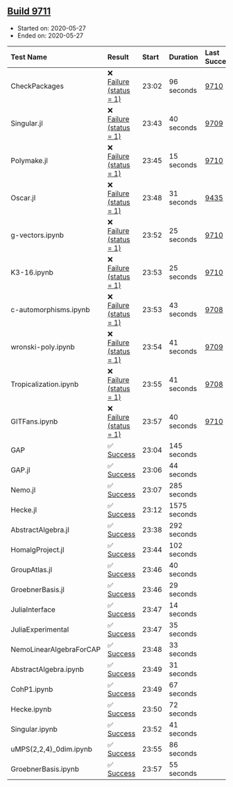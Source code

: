 ## [Build 9711](https://oscarci.mathematik.uni-kl.de/job/oscar/9711/)

* Started on: 2020-05-27
* Ended on: 2020-05-27

| Test Name    | Result | Start | Duration | Last Success | First Failure |
|:-------------|:-------|:------|:---------|:-------------|:--------------|
| CheckPackages | ❌ [Failure (status = 1)](https://oscarci.mathematik.uni-kl.de/job/oscar/9711/artifact/logs/build-9711/CheckPackages.log) | 23:02 | 96 seconds | [9710](https://oscarci.mathematik.uni-kl.de/job/oscar/9710/) | [9711](https://oscarci.mathematik.uni-kl.de/job/oscar/9711/) |
| Singular.jl | ❌ [Failure (status = 1)](https://oscarci.mathematik.uni-kl.de/job/oscar/9711/artifact/logs/build-9711/Singular.jl.log) | 23:43 | 40 seconds | [9709](https://oscarci.mathematik.uni-kl.de/job/oscar/9709/) | [9710](https://oscarci.mathematik.uni-kl.de/job/oscar/9710/) |
| Polymake.jl | ❌ [Failure (status = 1)](https://oscarci.mathematik.uni-kl.de/job/oscar/9711/artifact/logs/build-9711/Polymake.jl.log) | 23:45 | 15 seconds | [9710](https://oscarci.mathematik.uni-kl.de/job/oscar/9710/) | [9711](https://oscarci.mathematik.uni-kl.de/job/oscar/9711/) |
| Oscar.jl | ❌ [Failure (status = 1)](https://oscarci.mathematik.uni-kl.de/job/oscar/9711/artifact/logs/build-9711/Oscar.jl.log) | 23:48 | 31 seconds | [9435](https://oscarci.mathematik.uni-kl.de/job/oscar/9435/) | [9436](https://oscarci.mathematik.uni-kl.de/job/oscar/9436/) |
| g-vectors.ipynb | ❌ [Failure (status = 1)](https://oscarci.mathematik.uni-kl.de/job/oscar/9711/artifact/logs/build-9711/g-vectors.ipynb.log) | 23:52 | 25 seconds | [9710](https://oscarci.mathematik.uni-kl.de/job/oscar/9710/) | [9711](https://oscarci.mathematik.uni-kl.de/job/oscar/9711/) |
| K3-16.ipynb | ❌ [Failure (status = 1)](https://oscarci.mathematik.uni-kl.de/job/oscar/9711/artifact/logs/build-9711/K3-16.ipynb.log) | 23:53 | 25 seconds | [9710](https://oscarci.mathematik.uni-kl.de/job/oscar/9710/) | [9711](https://oscarci.mathematik.uni-kl.de/job/oscar/9711/) |
| c-automorphisms.ipynb | ❌ [Failure (status = 1)](https://oscarci.mathematik.uni-kl.de/job/oscar/9711/artifact/logs/build-9711/c-automorphisms.ipynb.log) | 23:53 | 43 seconds | [9708](https://oscarci.mathematik.uni-kl.de/job/oscar/9708/) | [9709](https://oscarci.mathematik.uni-kl.de/job/oscar/9709/) |
| wronski-poly.ipynb | ❌ [Failure (status = 1)](https://oscarci.mathematik.uni-kl.de/job/oscar/9711/artifact/logs/build-9711/wronski-poly.ipynb.log) | 23:54 | 41 seconds | [9709](https://oscarci.mathematik.uni-kl.de/job/oscar/9709/) | [9710](https://oscarci.mathematik.uni-kl.de/job/oscar/9710/) |
| Tropicalization.ipynb | ❌ [Failure (status = 1)](https://oscarci.mathematik.uni-kl.de/job/oscar/9711/artifact/logs/build-9711/Tropicalization.ipynb.log) | 23:55 | 41 seconds | [9708](https://oscarci.mathematik.uni-kl.de/job/oscar/9708/) | [9709](https://oscarci.mathematik.uni-kl.de/job/oscar/9709/) |
| GITFans.ipynb | ❌ [Failure (status = 1)](https://oscarci.mathematik.uni-kl.de/job/oscar/9711/artifact/logs/build-9711/GITFans.ipynb.log) | 23:57 | 40 seconds | [9710](https://oscarci.mathematik.uni-kl.de/job/oscar/9710/) | [9711](https://oscarci.mathematik.uni-kl.de/job/oscar/9711/) |
| GAP | ✅ [Success](https://oscarci.mathematik.uni-kl.de/job/oscar/9711/artifact/logs/build-9711/GAP.log) | 23:04 | 145 seconds |  |  |
| GAP.jl | ✅ [Success](https://oscarci.mathematik.uni-kl.de/job/oscar/9711/artifact/logs/build-9711/GAP.jl.log) | 23:06 | 44 seconds |  |  |
| Nemo.jl | ✅ [Success](https://oscarci.mathematik.uni-kl.de/job/oscar/9711/artifact/logs/build-9711/Nemo.jl.log) | 23:07 | 285 seconds |  |  |
| Hecke.jl | ✅ [Success](https://oscarci.mathematik.uni-kl.de/job/oscar/9711/artifact/logs/build-9711/Hecke.jl.log) | 23:12 | 1575 seconds |  |  |
| AbstractAlgebra.jl | ✅ [Success](https://oscarci.mathematik.uni-kl.de/job/oscar/9711/artifact/logs/build-9711/AbstractAlgebra.jl.log) | 23:38 | 292 seconds |  |  |
| HomalgProject.jl | ✅ [Success](https://oscarci.mathematik.uni-kl.de/job/oscar/9711/artifact/logs/build-9711/HomalgProject.jl.log) | 23:44 | 102 seconds |  |  |
| GroupAtlas.jl | ✅ [Success](https://oscarci.mathematik.uni-kl.de/job/oscar/9711/artifact/logs/build-9711/GroupAtlas.jl.log) | 23:46 | 40 seconds |  |  |
| GroebnerBasis.jl | ✅ [Success](https://oscarci.mathematik.uni-kl.de/job/oscar/9711/artifact/logs/build-9711/GroebnerBasis.jl.log) | 23:46 | 29 seconds |  |  |
| JuliaInterface | ✅ [Success](https://oscarci.mathematik.uni-kl.de/job/oscar/9711/artifact/logs/build-9711/JuliaInterface.log) | 23:47 | 14 seconds |  |  |
| JuliaExperimental | ✅ [Success](https://oscarci.mathematik.uni-kl.de/job/oscar/9711/artifact/logs/build-9711/JuliaExperimental.log) | 23:47 | 35 seconds |  |  |
| NemoLinearAlgebraForCAP | ✅ [Success](https://oscarci.mathematik.uni-kl.de/job/oscar/9711/artifact/logs/build-9711/NemoLinearAlgebraForCAP.log) | 23:48 | 33 seconds |  |  |
| AbstractAlgebra.ipynb | ✅ [Success](https://oscarci.mathematik.uni-kl.de/job/oscar/9711/artifact/logs/build-9711/AbstractAlgebra.ipynb.log) | 23:49 | 31 seconds |  |  |
| CohP1.ipynb | ✅ [Success](https://oscarci.mathematik.uni-kl.de/job/oscar/9711/artifact/logs/build-9711/CohP1.ipynb.log) | 23:49 | 67 seconds |  |  |
| Hecke.ipynb | ✅ [Success](https://oscarci.mathematik.uni-kl.de/job/oscar/9711/artifact/logs/build-9711/Hecke.ipynb.log) | 23:50 | 72 seconds |  |  |
| Singular.ipynb | ✅ [Success](https://oscarci.mathematik.uni-kl.de/job/oscar/9711/artifact/logs/build-9711/Singular.ipynb.log) | 23:52 | 41 seconds |  |  |
| uMPS(2,2,4)_0dim.ipynb | ✅ [Success](https://oscarci.mathematik.uni-kl.de/job/oscar/9711/artifact/logs/build-9711/uMPS-2-2-4-_0dim.ipynb.log) | 23:55 | 86 seconds |  |  |
| GroebnerBasis.ipynb | ✅ [Success](https://oscarci.mathematik.uni-kl.de/job/oscar/9711/artifact/logs/build-9711/GroebnerBasis.ipynb.log) | 23:57 | 55 seconds |  |  |
